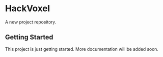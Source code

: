 # HackVoxel

A new project repository.

## Getting Started

This project is just getting started. More documentation will be added soon.
